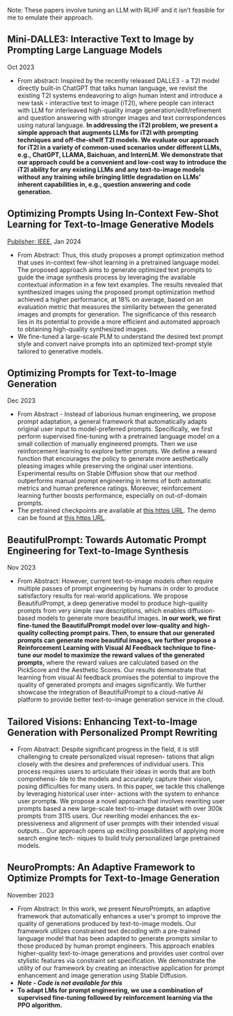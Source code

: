 Note: These papers involve tuning an LLM with RLHF and it isn’t feasible for me to emulate their approach. 

## ****Mini-DALLE3: Interactive Text to Image by Prompting Large Language Models****

Oct 2023

- From abstract: Inspired by the recently released DALLE3 - a T2I model directly built-in ChatGPT that talks human language, we revisit the existing T2I systems endeavoring to align human intent and introduce a new task - interactive text to image (iT2I), where people can interact with LLM for interleaved high-quality image generation/edit/refinement and question answering with stronger images and text correspondences using natural language. **In addressing the iT2I problem, we present a simple approach that augments LLMs for iT2I with prompting techniques and off-the-shelf T2I models. We evaluate our approach for iT2I in a variety of common-used scenarios under different LLMs, e.g., ChatGPT, LLAMA, Baichuan, and InternLM. We demonstrate that our approach could be a convenient and low-cost way to introduce the iT2I ability for any existing LLMs and any text-to-image models without any training while bringing little degradation on LLMs' inherent capabilities in, e.g., question answering and code generation.**

## Optimizing Prompts Using In-Context Few-Shot Learning for Text-to-Image Generative Models

[Publisher: IEEE](https://ieeexplore.ieee.org/document/10378642), Jan 2024

- From Abstract: Thus, this study proposes a prompt optimization method that uses in-context few-shot learning in a pretrained language model. The proposed approach aims to generate optimized text prompts to guide the image synthesis process by leveraging the available contextual information in a few text examples. The results revealed that synthesized images using the proposed prompt optimization method achieved a higher performance, at 18% on average, based on an evaluation metric that measures the similarity between the generated images and prompts for generation. The significance of this research lies in its potential to provide a more efficient and automated approach to obtaining high-quality synthesized images.
- We fine-tuned a large-scale PLM to understand the desired text prompt style and convert naive prompts into an optimized text-prompt style tailored to generative models.

## ****Optimizing Prompts for Text-to-Image Generation****

Dec 2023

- From Abstract - Instead of laborious human engineering, we propose prompt adaptation, a general framework that automatically adapts original user input to model-preferred prompts. Specifically, we first perform supervised fine-tuning with a pretrained language model on a small collection of manually engineered prompts. Then we use reinforcement learning to explore better prompts. We define a reward function that encourages the policy to generate more aesthetically pleasing images while preserving the original user intentions. Experimental results on Stable Diffusion show that our method outperforms manual prompt engineering in terms of both automatic metrics and human preference ratings. Moreover, reinforcement learning further boosts performance, especially on out-of-domain prompts.
- The pretrained checkpoints are available at [this https URL](https://aka.ms/promptist). The demo can be found at [this https URL](https://aka.ms/promptist-demo).

## ****BeautifulPrompt: Towards Automatic Prompt Engineering for Text-to-Image Synthesis****

Nov 2023

- From Abstract: However, current text-to-image models often require multiple passes of prompt engineering by humans in order to produce satisfactory results for real-world applications. We propose BeautifulPrompt, a deep generative model to produce high-quality prompts from very simple raw descriptions, which enables diffusion-based models to generate more beautiful images. I**n our work, we first fine-tuned the BeautifulPrompt model over low-quality and high-quality collecting prompt pairs. Then, to ensure that our generated prompts can generate more beautiful images, we further propose a Reinforcement Learning with Visual AI Feedback technique to fine-tune our model to maximize the reward values of the generated prompts,** where the reward values are calculated based on the PickScore and the Aesthetic Scores. Our results demonstrate that learning from visual AI feedback promises the potential to improve the quality of generated prompts and images significantly. We further showcase the integration of BeautifulPrompt to a cloud-native AI platform to provide better text-to-image generation service in the cloud.

## Tailored Visions: Enhancing Text-to-Image Generation with Personalized Prompt Rewriting

- From Abstract: Despite significant progress in the field, it is still challenging to create personalized visual represen- tations that align closely with the desires and preferences of individual users. This process requires users to articulate their ideas in words that are both comprehensi- ble to the models and accurately capture their vision, posing difficulties for many users. In this paper, we tackle this challenge by leveraging historical user inter- actions with the system to enhance user prompt**s.** We propose a novel approach that involves rewriting user prompts based a new large-scale text-to-image dataset with over 300k prompts from 3115 users. Our rewriting model enhances the ex- pressiveness and alignment of user prompts with their intended visual outputs… Our approach opens up exciting possibilities of applying more search engine tech- niques to build truly personalized large pretrained models.

## ****NeuroPrompts: An Adaptive Framework to Optimize Prompts for Text-to-Image Generation****

November 2023

- From Abstract: In this work, we present NeuroPrompts, an adaptive framework that automatically enhances a user's prompt to improve the quality of generations produced by text-to-image models. Our framework utilizes constrained text decoding with a pre-trained language model that has been adapted to generate prompts similar to those produced by human prompt engineers. This approach enables higher-quality text-to-image generations and provides user control over stylistic features via constraint set specification. We demonstrate the utility of our framework by creating an interactive application for prompt enhancement and image generation using Stable Diffusion.
- ***Note - Code is not available for this***
- **To adapt LMs for prompt engineering, we use a combination of supervised fine-tuning followed by reinforcement learning via the PPO algorithm.**
